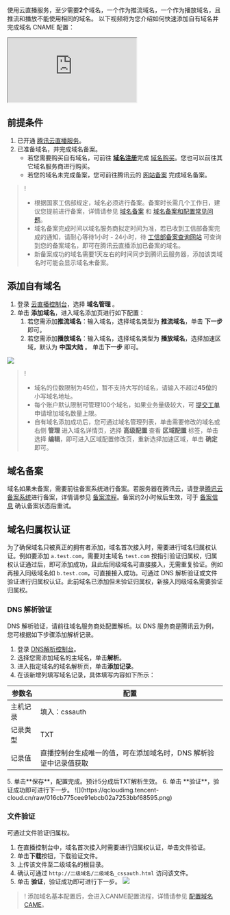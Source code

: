 使用云直播服务，至少需要**2个**域名，一个作为推流域名，一个作为播放域名，且推流和播放不能使用相同的域名。
以下视频将为您介绍如何快速添加自有域名并完成域名 CNAME 配置：
<div class="doc-video-mod"><iframe src="https://cloud.tencent.com/edu/learning/quick-play/2345-35184?source=gw.doc.media&withPoster=1&notip=1"></iframe></div>

## 前提条件
1. 已开通 [腾讯云直播服务](https://cloud.tencent.com/product/css)。
2. 已准备域名，并完成域名备案。
    - 若您需要购买自有域名，可前往 [**域名注册**](https://cloud.tencent.com/document/product/242/9595)完成 [域名购买](https://buy.cloud.tencent.com/domain?from=console)。您也可以前往其它域名服务商进行购买。
    - 若您的域名未完成备案，您可前往腾讯云的 [网站备案](https://cloud.tencent.com/product/ba) 完成域名备案。
>!
>- 根据国家工信部规定，域名必须进行备案。备案时长需几个工作日，建议您提前进行备案，详情请参见 [域名备案](https://cloud.tencent.com/product/ba) 和 [域名备案和配置常见问题](https://cloud.tencent.com/document/product/267/30010)。
>- 域名备案完成时间以域名服务商拟定时间为准，若已收到工信部备案完成的通知，请耐心等待1小时 - 24小时，待 [工信部备案查询网站](https://beian.miit.gov.cn/#/Integrated/index) 可查询到您的备案域名，即可在腾讯云直播添加已备案的域名。
>- 新备案成功的域名需要1天左右的时间同步到腾讯云服务器，添加该类域名时可能会显示域名未备案。

[](id:step1)
## 添加自有域名
1. 登录  [云直播控制台](https://console.cloud.tencent.com/live)，选择 **域名管理** 。
2. 单击 **添加域名**，进入域名添加页进行如下配置：
    1. 若您需添加**推流域名**：输入域名，选择域名类型为 **推流域名**，单击 **下一步** 即可。
    2. 若您需添加**播放域名**：输入域名，选择域名类型为 **播放域名**，选择加速区域，默认为 **中国大陆** 。 单击**下一步** 即可。

![](https://qcloudimg.tencent-cloud.cn/raw/d11f3e121f42f2eb44e9ea4b5ccd9765.png)
>! 
>- 域名的位数限制为45位，暂不支持大写的域名，请输入不超过**45位**的小写域名地址。
>- 每个账户默认限制可管理100个域名，如果业务量级较大，可 [提交工单](https://console.cloud.tencent.com/workorder/category) 申请增加域名数量上限。
>- 自有域名添加成功后，您可通过域名管理列表，单击需要修改的域名或右侧 **管理** 进入域名详情页，选择 **高级配置** 查看 **区域配置** 标签，单击选择 **编辑**，即可进入区域配置修改页，重新选择加速区域，单击 **确定** 即可。

[](id:step2)
## 域名备案
域名如果未备案，需要前往备案系统进行备案。若服务器在腾讯云，请登录[腾讯云备案系统](https://console.cloud.tencent.com/beian)进行备案，详情请参见 [备案流程](https://cloud.tencent.com/document/product/243/18909)。备案约2小时候后生效，可于 [备案信息](https://beian.miit.gov.cn/#/Integrated/index) 确认备案状态后重试。


## 域名归属权认证
为了确保域名只被真正的拥有者添加，域名首次接入时，需要进行域名归属权认证。例如要添加 `a.test.com`，需要对主域名 `test.com` 按指引验证归属权，归属权认证通过后，即可添加成功，且此后同级域名可直接接入，无需重复验证。例如再接入同级域名如 `b.test.com`，可直接接入成功。可通过 DNS 解析验证或文件验证进行归属权认证。此前域名已添加但未验证归属权，新接入同级域名需要验证归属权。

[](id:DNS)
### DNS 解析验证
DNS 解析验证，请前往域名服务商处配置解析。以 DNS 服务商是腾讯云为例，您可根据如下步骤添加解析记录。
1. 登录 [DNS解析控制台](https://console.cloud.tencent.com/cns)。
2. 选择您需添加域名的主域名，单击**解析**。
3. 进入指定域名的域名解析页，单击**添加记录**。
4. 在该新增列填写域名记录，具体填写内容如下所示：
<table>
<thead><tr><th>参数名</th><th>配置</th></tr></thead>
<tbody><tr>
<td>主机记录</td>
<td>填入：cssauth</td>
</tr><tr>
<td>记录类型</td>
<td>TXT</td>
</tr><tr>
<td>记录值</td>
<td>直播控制台生成唯一的值，可在添加域名时，DNS 解析验证中记录值获取</td>
</tr></tbody></table>
5. 单击**保存**，配置完成。预计5分成后TXT解析生效。
6. 单击 **验证**，验证成功即可进行下一步。
![](https://qcloudimg.tencent-cloud.cn/raw/016cb775cee91ebcb02a7253bbf68595.png)

### 文件验证
可通过文件验证归属权。
1. 在直播控制台中，域名首次接入时需要进行归属权认证，单击文件验证。
2. 单击**下载**按钮，下载验证文件。
3. 上传该文件至二级域名的根目录。
4. 确认可通过 `http://二级域名/二级域名_cssauth.html` 访问该文件。
5. 单击 **验证**，验证成功即可进行下一步。
![](https://qcloudimg.tencent-cloud.cn/raw/5ec10cc12a1d9c0be9032370f5e6f9c1.png)

>! 添加域名基本配置后，会进入CANME配置流程，详情请参见 [配置域名 CAME](https://cloud.tencent.com/document/product/267/19908)。

